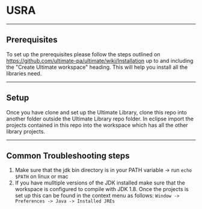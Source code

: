 # USRA
-------------------------------------
## Prerequisites
To set up the prerequisites please follow the steps outlined on https://github.com/ultimate-pa/ultimate/wiki/Installation up to and including the "Create Ultimate workspace" heading. This will help you install all the libraries need.

-------------------------------------
## Setup
Once you have clone and set up the Ultimate Library, clone this repo into another folder outside the Ultimate Library repo folder. In eclipse import the projects contained in this repo into the workspace which has all the other library projects.

-------------------------------------
## Common Troubleshooting steps
1. Make sure that the jdk bin directory is in your PATH variable -> run `echo $PATH` on linux or mac
2. If you have mulltiple versions of the JDK installed make sure that the workspace is configured to compile with JDK 1.8. Once the projects is set up this can be found in the context menu as follows: `Window -> Preferences -> Java -> Installed JREs`

